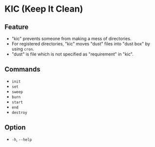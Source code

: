 # KIC (Keep It Clean)

## Feature

- "kic" prevents someone from making a mess of directories.
- For registered directories, "kic" moves "dust" files into "dust box" by using `cron`.
- "dust" is file which is not specified as "requirement" in "kic".

## Commands

- `init`
- `set`
- `sweep`
- `burn`
- `start`
- `end`
- `destroy`

## Option

- `-h`, `--help`
